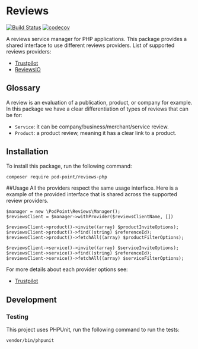 # Reviews

[![Build Status](https://travis-ci.com/Pod-Point/reviews-php.svg?branch=master)](https://travis-ci.com/Pod-Point/reviews-php)
[![codecov](https://codecov.io/gh/Pod-Point/reviews-php/branch/master/graph/badge.svg)](https://codecov.io/gh/Pod-Point/reviews-php)

A reviews service manager for PHP applications. This package provides a shared interface to use different reviews providers.
List of supported reviews providers: 
 * [Trustpilot](trustpilot.com) 
 * [ReviewsIO](reviews.co.uk/)

## Glossary

A review is an evaluation of a publication, product, or company for example. In this package we have a clear differentiation of types of reviews that can be for: 
* `Service`: it can be company/business/merchant/service review.
* `Product`: a product review, meaning it has a clear link to a product.

## Installation

To install this package, run the following command:
```bash
composer require pod-point/reviews-php
```

##Usage
All the providers respect the same usage interface. 
Here is a example of the provided interface that is shared across the supported review providers.

```
$manager = new \PodPoint\Reviews\Manager();
$reviewsClient = $manager->withProvider($reviewsClientName, [])

$reviewsClient->product()->invite((array) $productInviteOptions);
$reviewsClient->product()->find((string) $referenceId);
$reviewsClient->product()->fetchAll((array) $productFilterOptions);

$reviewsClient->service()->invite((array) $serviceInviteOptions);
$reviewsClient->service()->find((string) $referenceId);
$reviewsClient->service()->fetchAll((array) $serviceFilterOptions);
```

For more details about each provider options see:
 * [Trustpilot](https://github.com/Pod-Point/reviews-php/Providers/TrustpiloyREADME.md) 

## Development

### Testing

This project uses PHPUnit, run the following command to run the tests:

```bash
vendor/bin/phpunit
```

